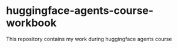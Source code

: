 # huggingface-agents-course-workbook
This repository contains my work during huggingface agents course
